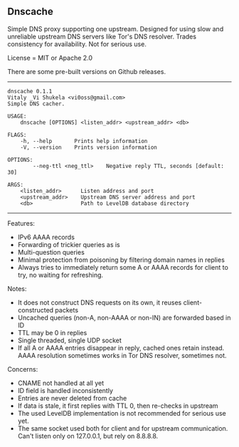 Dnscache
----

Simple DNS proxy supporting one upstream.
Designed for using slow and unreliable upstream DNS servers like Tor's DNS resolver.
Trades consistency for availability. Not for serious use.

License = MIT or Apache 2.0

There are some pre-built versions on Github releases.

---

```
dnscache 0.1.1
Vitaly _Vi Shukela <vi0oss@gmail.com>
Simple DNS cacher.

USAGE:
    dnscache [OPTIONS] <listen_addr> <upstream_addr> <db>

FLAGS:
    -h, --help       Prints help information
    -V, --version    Prints version information

OPTIONS:
        --neg-ttl <neg_ttl>    Negative reply TTL, seconds [default: 30]

ARGS:
    <listen_addr>      Listen address and port
    <upstream_addr>    Upstream DNS server address and port
    <db>               Path to LevelDB database directory
```

-----

Features:

* IPv6 AAAA records
* Forwarding of trickier queries as is
* Multi-question queries
* Minimal protection from poisoning by filtering domain names in replies
* Always tries to immediately return some A or AAAA records for client to try, no waiting for refreshing.

Notes:

* It does not construct DNS requests on its own, it reuses client-constructed packets
* Uncached queries (non-A, non-AAAA or non-IN) are forwarded based in ID
* TTL may be 0 in replies
* Single threaded, single UDP socket
* If all A or AAAA entries disappear in reply, cached ones retain instead. AAAA resolution sometimes works in Tor DNS resolver, sometimes not.

Concerns:

* CNAME not handled at all yet
* ID field is handled inconsistently
* Entries are never deleted from cache
* If data is stale, it first replies with TTL 0, then re-checks in upstream
* The used LevelDB implementation is not recommended for serious use yet.
* The same socket used both for client and for upstream communication. Can't listen only on 127.0.0.1, but rely on 8.8.8.8.
